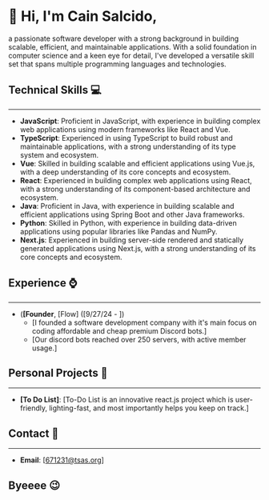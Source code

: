 

#  👋 Hi, I'm Cain Salcido, 
a passionate software developer with a strong background in building scalable, efficient, and maintainable applications. With a solid foundation in computer science and a keen eye for detail, I've developed a versatile skill set that spans multiple programming languages and technologies.

## Technical Skills 💻
--------------------

* **JavaScript**: Proficient in JavaScript, with experience in building complex web applications using modern frameworks like React and Vue.
* **TypeScript**: Experienced in using TypeScript to build robust and maintainable applications, with a strong understanding of its type system and ecosystem.
* **Vue**: Skilled in building scalable and efficient applications using Vue.js, with a deep understanding of its core concepts and ecosystem.
* **React**: Experienced in building complex web applications using React, with a strong understanding of its component-based architecture and ecosystem.
* **Java**: Proficient in Java, with experience in building scalable and efficient applications using Spring Boot and other Java frameworks.
* **Python**: Skilled in Python, with experience in building data-driven applications using popular libraries like Pandas and NumPy.
* **Next.js**: Experienced in building server-side rendered and statically generated applications using Next.js, with a strong understanding of its core concepts and ecosystem.


## Experience ⌚
--------------

* (**[Founder**, [Flow] ([9/27/24 - ])
	+ [I founded a software development company with it's main focus on coding affordable and cheap premium Discord bots.]
	+ [Our discord bots reached over 250 servers, with active member usage.]


## Personal Projects 🔨
--------------------

* **[To Do List]**: [To-Do List is an innovative react.js project which is user-friendly, lighting-fast, and most importantly helps you keep on track.]

## Contact 📩
------------

* **Email**: [671231@tsas.org]

## Byeeee 😉
